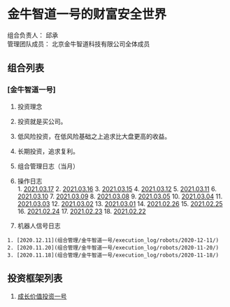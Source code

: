 # 金牛智道一号的财富安全世界
组合负责人： 邱承  
管理团队成员： 北京金牛智道科技有限公司全体成员

## 组合列表
### [金牛智道一号]
1. 投资理念  
  1. 投资就是买公司。
  
  2. 低风险投资，在低风险基础之上追求比大盘更高的收益。  
  
  3. 长期投资，追求复利。
  
     
3. 组合管理日志（当月）  
  1. 操作日志  
    1. [2021.03.17](组合管理/金牛智道一号/execution_log/operations/2021-03-17.md)
    2. [2021.03.16](组合管理/金牛智道一号/execution_log/operations/2021-03-16.md)
    3. [2021.03.15](组合管理/金牛智道一号/execution_log/operations/2021-03-15.md)
    4. [2021.03.12](组合管理/金牛智道一号/execution_log/operations/2021-03-12.md)
    5. [2021.03.11](组合管理/金牛智道一号/execution_log/operations/2021-03-11.md)
    6. [2021.03.10](组合管理/金牛智道一号/execution_log/operations/2021-03-10.md)
    7. [2021.03.09](组合管理/金牛智道一号/execution_log/operations/2021-03-09.md)
    8. [2021.03.08](组合管理/金牛智道一号/execution_log/operations/2021-03-08.md)
    9. [2021.03.05](组合管理/金牛智道一号/execution_log/operations/2021-03-05.md)
    10. [2021.03.04](组合管理/金牛智道一号/execution_log/operations/2021-03-04.md)
    11. [2021.03.03](组合管理/金牛智道一号/execution_log/operations/2021-03-03.md)
    12. [2021.03.02](组合管理/金牛智道一号/execution_log/operations/2021-03-02.md)
    13. [2021.03.01](组合管理/金牛智道一号/execution_log/operations/2021-03-01.md)
    14. [2021.02.26](组合管理/金牛智道一号/execution_log/operations/2021-02-26.md)
    15. [2021.02.25](组合管理/金牛智道一号/execution_log/operations/2021-02-25.md)
    16. [2021.02.24](组合管理/金牛智道一号/execution_log/operations/2021-02-24.md)
    17. [2021.02.23](组合管理/金牛智道一号/execution_log/operations/2021-02-23.md)
    18. [2021.02.22](组合管理/金牛智道一号/execution_log/operations/2021-02-22.md)
  4. 机器人信号日志  
  
    1. [2020.12.11](组合管理/金牛智道一号/execution_log/robots/2020-12-11/)
    2. [2020.11.20](组合管理/金牛智道一号/execution_log/robots/2020-11-20/)
    3. [2020.11.18](组合管理/金牛智道一号/execution_log/robots/2020-11-18/)


## 投资框架列表

1. [成长价值投资一号](投资框架/成长价值投资一号/framework)

